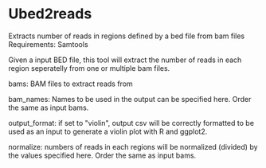 # Ubed2reads
Extracts number of reads in regions defined by a bed file from bam files
Requirements: Samtools

Given a input BED file, this tool will extract the number of reads in each region seperatelly from one or multiple bam files.


bams: BAM files to extract reads from

bam_names: Names to be used in the output can be specified here. Order the same as input bams.

output_format: if set to "violin", output csv will be correctly formatted to be used as an input to generate a violin plot with R and ggplot2.

normalize: numbers of reads in each regions will be normalized (divided) by the values specified here. Order the same as input bams.

